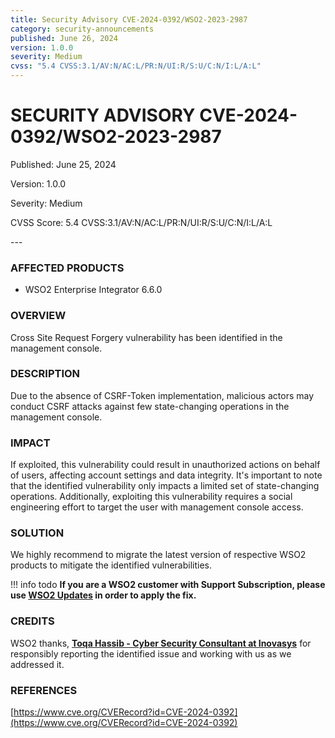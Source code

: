 ```yaml
---
title: Security Advisory CVE-2024-0392/WSO2-2023-2987
category: security-announcements
published: June 26, 2024
version: 1.0.0
severity: Medium
cvss: "5.4 CVSS:3.1/AV:N/AC:L/PR:N/UI:R/S:U/C:N/I:L/A:L"
---
```


# SECURITY ADVISORY CVE-2024-0392/WSO2-2023-2987

<p class="doc-info">Published: June 25, 2024</p>
<p class="doc-info">Version: 1.0.0</p>
<p class="doc-info">Severity: Medium</p>
<p class="doc-info">CVSS Score: 5.4 CVSS:3.1/AV:N/AC:L/PR:N/UI:R/S:U/C:N/I:L/A:L</p>
---

### AFFECTED PRODUCTS
* WSO2 Enterprise Integrator 6.6.0


### OVERVIEW
Cross Site Request Forgery vulnerability has been identified in the management console.


### DESCRIPTION
Due to the absence of CSRF-Token implementation, malicious actors may conduct CSRF attacks against few state-changing operations in the management console.

### IMPACT
If exploited, this vulnerability could result in unauthorized actions on behalf of users, affecting account settings and data integrity. It's important to note that the identified vulnerability only impacts a limited set of state-changing operations. Additionally, exploiting this vulnerability requires a social engineering effort to target the user with management console access. 


### SOLUTION
We highly recommend to migrate the latest version of respective WSO2 products to mitigate the identified vulnerabilities.


!!! info todo
    **If you are a WSO2 customer with Support Subscription, please use [WSO2 Updates](https://wso2.com/updates/) in order to apply the fix.**


### CREDITS
WSO2 thanks, **[Toqa Hassib - Cyber Security Consultant at Inovasys](https://www.linkedin.com/in/toqa-hassib-621a971b9/)** for responsibly reporting the identified issue and working with us as we addressed it.

### REFERENCES

[https://www.cve.org/CVERecord?id=CVE-2024-0392](https://www.cve.org/CVERecord?id=CVE-2024-0392)
